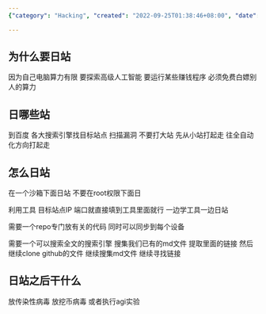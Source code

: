 ```yaml
---
{"category": "Hacking", "created": "2022-09-25T01:38:46+08:00", "date": "2022-09-25 01:38:46", "description": "This article delves into daily scanning, a technique that leverages free computing power by identifying and exploiting vulnerabilities in smaller websites. It provides insights on utilizing tools, setting up a secure environment, creating a code repository, and employing search engines for acquiring information and links. The endgame involves infecting sites with viruses or conducting AI experiments.", "modified": "2022-09-26T02:22:07+08:00", "tags": ["daily scanning", "computing power", "vulnerabilities", "cybersecurity", "search engines", "exploits", "hacking", "security", "vulnerability", "sandbox environment", "code repository"], "title": "日站之随想"}

---
```


## 为什么要日站

因为自己电脑算力有限 要探索高级人工智能 要运行某些赚钱程序 必须免费白嫖别人的算力

## 日哪些站

到百度 各大搜索引擎找目标站点 扫描漏洞 不要打大站 先从小站打起走 往全自动化方向打起走

## 怎么日站

在一个沙箱下面日站 不要在root权限下面日

利用工具 目标站点IP 端口就直接填到工具里面就行 一边学工具一边日站

需要一个repo专门放有关的代码 同时可以同步到每个设备

需要一个可以搜索全文的搜索引擎 搜集我们已有的md文件 提取里面的链接 然后继续clone github的文件 继续搜集md文件 继续寻找链接

## 日站之后干什么

放传染性病毒 放挖币病毒 或者执行agi实验
